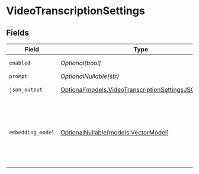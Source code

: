 # VideoTranscriptionSettings


## Fields

| Field                                                                                                                            | Type                                                                                                                             | Required                                                                                                                         | Description                                                                                                                      |
| -------------------------------------------------------------------------------------------------------------------------------- | -------------------------------------------------------------------------------------------------------------------------------- | -------------------------------------------------------------------------------------------------------------------------------- | -------------------------------------------------------------------------------------------------------------------------------- |
| `enabled`                                                                                                                        | *Optional[bool]*                                                                                                                 | :heavy_minus_sign:                                                                                                               | Enable video transcription                                                                                                       |
| `prompt`                                                                                                                         | *OptionalNullable[str]*                                                                                                          | :heavy_minus_sign:                                                                                                               | N/A                                                                                                                              |
| `json_output`                                                                                                                    | [Optional[models.VideoTranscriptionSettingsJSONOutput]](../models/videotranscriptionsettingsjsonoutput.md)                       | :heavy_minus_sign:                                                                                                               | JSON format for the response                                                                                                     |
| `embedding_model`                                                                                                                | [OptionalNullable[models.VectorModel]](../models/vectormodel.md)                                                                 | :heavy_minus_sign:                                                                                                               | Name of the vector model to use for embedding the text output. If embedding_model is duplicated, the vector will be overwritten. |